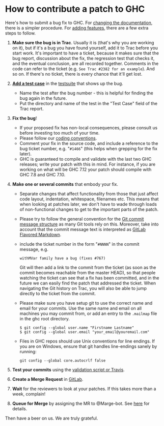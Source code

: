 # How to contribute a patch to GHC


Here's how to submit a bug fix to GHC. For [changing the documentation](working-conventions/documentation-changes), there is a simpler procedure.  For [adding features](working-conventions/adding-features), there are a few extra steps to follow.

1. **Make sure the bug is in Trac**.  Usually it is (that's why you are working on it), but if it's a bug you have found yourself, add it to Trac before you start work. It's important to have a ticket, because it makes sure that the bug report, discussion about the fix, the regression test that checks it, and the eventual conclusion, are all recorded together.  Comments in the code can refer to the ticket (e.g. `See Trac #2382 for an example`). And so on.  If there's no ticket, there is every chance that it'll get lost.

1. **[Add a test case](building/running-tests/adding)** in the [testsuite](building/running-tests) that shows up the bug. 

   - Name the test after the bug number - this is helpful for finding the bug again in the future. 
   - Put the directory and name of the test in the "Test Case" field of the Trac report.

1. **Fix the bug**! 

   - If your proposed fix has non-local consequences, please consult us before investing too much of your time. 
   - Please follow our [coding conventions](commentary/coding-style). 
   - Comment your fix in the source code, and include a reference to the bug ticket number, e.g. "`#1466`" (this helps when grepping for the fix later). 
   - GHC is guaranteed to compile and validate with the last two GHC releases; write your patch with this in mind. For instance, if you are working on what will be GHC 7.12 your patch should compile with GHC 7.8 and GHC 7.10.

1. **Make one or several commits** that embody your fix. 

   - Separate changes that affect functionality from those that just affect
    code layout, indentation, whitespace, filenames etc.  This means that
    when looking at patches later, we don't have to wade through loads of
    non-functional changes to get to the important parts of the patch. 
   - Please try to follow the general convention for the [Git commit message structure](http://tbaggery.com/2008/04/19/a-note-about-git-commit-messages.html) as many Git tools rely on this. Moreover, take into account that the commit message text is interpreted as [GitLab Flavored Markdown](https://docs.gitlab.com/ee/user/markdown.html). 
   - include the ticket number in the form "`#NNNN`" in the commit message, e.g.

     ```wiki
     withMVar family have a bug (fixes #767)
     ```

     Git will then add a link to the commit from the ticket (as soon as the commit becomes reachable from the master HEAD), so that people watching the ticket can see that a fix has been committed, and in the future we can easily find the patch that addressed the ticket. When navigating the Git history on Trac, you will also be able to jump directly to the ticket from the commit. 
   - Please make sure you have setup git to use the correct name and email for your commits. Use the same name and email on all machines you may commit from, or add an entry to the `.mailmap` file in the ghc root directory.

     ```wiki
     $ git config --global user.name "Firstname Lastname"
     $ git config --global user.email "your_email@youremail.com"
     ```

   - Files in GHC repos should use Unix conventions for line endings.
     If you are on Windows, ensure that git handles line-endings sanely by running:

     ```wiki
     git config --global core.autocrlf false
     ```

1. **Test your commits** using the [validation script or Travis](testing-patches).

1. **Create a Merge Request** in [GitLab](https://gitlab.haskell.org/ghc/ghc/wikis/home#merge-requests).

1. **Wait** for the reviewers to look at your patches. If this takes more than a week, complain! 

1. **Queue for Merge** by assigning the MR to @Marge-bot. See [here](https://gitlab.haskell.org/ghc/ghc/wikis/home#merging-your-merge-request) for details.

Then have a beer on us. We are truly grateful.
